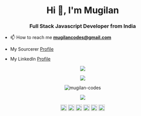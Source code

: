 <h1 align="center">Hi 👋, I'm Mugilan</h1>
<h3 align="center">Full Stack Javascript Developer from India</h3>

- 📫 How to reach me **mugilancodes@gmail.com**

- My Sourcerer [Profile](https://sourcerer.io/mugilan-codes)

- My LinkedIn [Profile](https://www.linkedin.com/in/mugilan-codes/)

<!-- [![trophy](https://github-profile-trophy.vercel.app/?username=Mugilan-Codes&theme=onedark)](https://github.com/ryo-ma/github-profile-trophy) -->
<p align="center"><img src="https://github-profile-trophy.vercel.app/?username=Mugilan-Codes&theme=onedark"></p>

<p align="center">
  <a href="https://github.com/DenverCoder1/github-readme-streak-stats">
    <img src="https://github-readme-streak-stats.herokuapp.com/?user=Mugilan-Codes&theme=dark"/>
  </a>
</p>

<p align="center"><img src="https://github-readme-stats.vercel.app/api?username=mugilan-codes&show_icons=true&include_all_commits=true&theme=radical" alt="mugilan-codes"></p>

<p align="center"><img src="https://github-readme-stats.vercel.app/api/top-langs/?username=mugilan-codes&layout=compact"></p>

<p align="center">
<a href="https://codepen.io/mugilan-codes" target="blank"><img align="center" src="https://cdn.jsdelivr.net/npm/simple-icons@3.0.1/icons/codepen.svg" alt="mugilan-codes" height="20" width="20" /></a>
<a href="https://twitter.com/mugilancodes" target="blank"><img align="center" src="https://cdn.jsdelivr.net/npm/simple-icons@3.0.1/icons/twitter.svg" alt="mugilancodes" height="20" width="20" /></a>
<a href="https://linkedin.com/in/mugilan-codes" target="blank"><img align="center" src="https://cdn.jsdelivr.net/npm/simple-icons@3.0.1/icons/linkedin.svg" alt="mugilan-codes" height="20" width="20" /></a>
<a href="https://stackoverflow.com/users/12381908/mugilan-e-s" target="blank"><img align="center" src="https://cdn.jsdelivr.net/npm/simple-icons@3.0.1/icons/stackoverflow.svg" alt="users/12381908/mugilan-e-s" height="20" width="20" /></a>
<a href="https://fb.com/mugilancodes" target="blank"><img align="center" src="https://cdn.jsdelivr.net/npm/simple-icons@3.0.1/icons/facebook.svg" alt="mugilancodes" height="20" width="20" /></a>
<a href="https://instagram.com/mugilancodes" target="blank"><img align="center" src="https://cdn.jsdelivr.net/npm/simple-icons@3.0.1/icons/instagram.svg" alt="mugilancodes" height="20" width="20" /></a>
</p>

<!-- <p align="right">Stats generated by <a href="https://github.com/anuraghazra">Anurag Hazra</a>'s <a href="https://github.com/anuraghazra/github-readme-stats">Github Readme Stats</a></p> -->

<!-- <p align="center"><img src="https://metrics.lecoq.io/Mugilan-Codes?template=classic&followup=1&isocalendar=1&languages=1&isocalendar.duration=full-year&config.timezone=Asia%2FCalcutta" alt="Metrics"></p> -->
